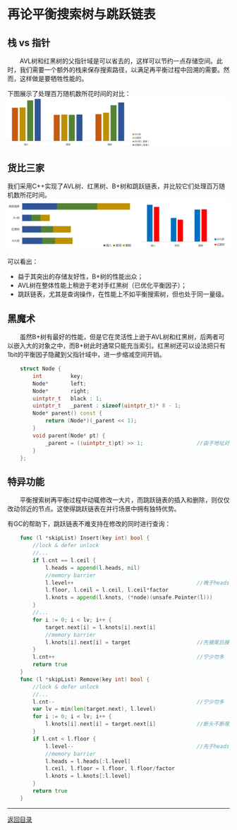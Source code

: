 # 再论平衡搜索树与跳跃链表

## 栈 vs 指针
　　AVL树和红黑树的父指针域是可以省去的，这样可以节约一点存储空间。此时，我们需要一个额外的栈来保存搜索路径，以满足再平衡过程中回溯的需要。然而，这样做是要牺牲性能的。

下图展示了处理百万随机数所花时间的对比：
![](../images/08-A-01.png)

## 货比三家
我们采用C++实现了AVL树、红黑树、B+树和跳跃链表，并比较它们处理百万随机数所花时间。
![](../images/08-A-02.png)

可以看出： 

 * 益于其突出的存储友好性，B+树的性能出众；
 * AVL树在整体性能上稍逊于老对手红黑树（已优化平衡因子）；
 * 跳跃链表，尤其是查询操作，在性能上不如平衡搜索树，但也处于同一量级。

## 黑魔术
　　虽然B+树有最好的性能，但是它在灵活性上逊于AVL树和红黑树，后两者可以嵌入大的对象之中，而B+树此时通常只能充当索引。红黑树还可以设法把只有1bit的平衡因子隐藏到父指针域中，进一步缩减空间开销。
```cpp
	struct Node {
		int			key;
		Node*		left;
		Node*		right;
		uintptr_t	black : 1;
		uintptr_t	_parent : sizeof(uintptr_t)* 8 - 1;
		Node* parent() const {
			return (Node*)(_parent << 1);
		}
		void parent(Node* pt) {
			_parent = ((uintptr_t)pt) >> 1;					//由于地址对齐的，指针末位为零
		}
	};
```

## 特异功能
　　平衡搜索树再平衡过程中动辄修改一大片，而跳跃链表的插入和删除，则仅仅改动邻近的节点。这使得跳跃链表在并行场景中拥有独特优势。

有GC的帮助下，跳跃链表不难支持在修改的同时进行查询：
```go
	func (l *skipList) Insert(key int) bool {
		//lock & defer unlock
		//...
		if l.cnt == l.ceil {
			l.heads = append(l.heads, nil)
			//memory barrier
			l.level++										//晚于heads增
			l.floor, l.ceil = l.ceil, l.ceil*factor
			l.knots = append(l.knots, (*node)(unsafe.Pointer(l)))
		}
		//...
		for i := 0; i < lv; i++ {
			target.next[i] = l.knots[i].next[i]
			//memory barrier
			l.knots[i].next[i] = target						//先接尾后接头
		}
		l.cnt++												//宁少勿多
		return true
	}
	func (l *skipList) Remove(key int) bool {
		//lock & defer unlock
		//...
		l.cnt--												//宁少勿多
		var lv = min(len(target.next), l.level)
		for i := 0; i < lv; i++ {
			l.knots[i].next[i] = target.next[i]				//断头不断尾
		}
		if l.cnt < l.floor {
			l.level--										//先于heads减
			//memory barrier
			l.heads = l.heads[:l.level]
			l.ceil, l.floor = l.floor, l.floor/factor
			l.knots = l.knots[:l.level]
		}
		return true
	}
```

---
[返回目录](../index.md)
